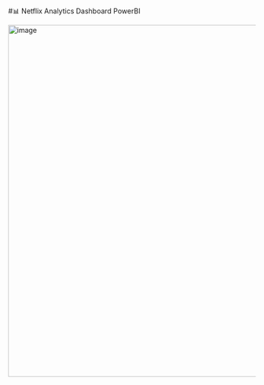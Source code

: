 #📊 Netflix Analytics Dashboard PowerBI

<img width="1273" height="718" alt="image" src="https://github.com/user-attachments/assets/a501bda2-23a5-41f7-8f5a-c92f86edb632" />


